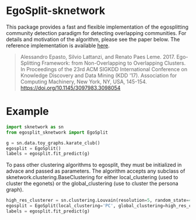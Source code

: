 # EgoSplit-sknetwork

This package provides a fast and flexible implementation of the egosplitting community detection paradigm for detecting overlapping communities.
For details and motivation of the algorithm, please see the paper below.
The reference implementation is available [here](https://github.com/google-research/google-research/blob/master/graph_embedding/persona/persona.py).


> Alessandro Epasto, Silvio Lattanzi, and Renato Paes Leme. 2017. Ego-Splitting Framework: from Non-Overlapping to Overlapping Clusters. In Proceedings of the 23rd ACM SIGKDD International Conference on Knowledge Discovery and Data Mining (KDD '17). Association for Computing Machinery, New York, NY, USA, 145-154. https://doi.org/10.1145/3097983.3098054


# Example

```python
import sknetwork as sn
from egosplit_sknetwork import EgoSplit

g = sn.data.toy_graphs.karate_club()
egosplit = EgoSplit()
labels = egosplit.fit_predict(g)
```

To pass other clustering algorithms to egosplit, they must be initialized in advace and passed as parameters.
The algorithm accepts any subclass of sknetwork.clustering.BaseClustering for either local_clustering (used to cluster the egonets) or the global_clustering (use to cluster the persona graph).

```python
high_res_clusterer = sn.clustering.Louvain(resolution=5, random_state=42)
egosplit = EgoSplit(local_clustering='PC', global_clustering=high_res_clusterer)
labels = egosplit.fit_predict(g)
```